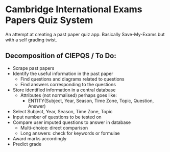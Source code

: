 # Cambridge International Exams Papers Quiz System
An attempt at creating a past paper quiz app. Basically Save-My-Exams but with a self grading twist.
## Decomposition of CIEPQS / To Do:
* Scrape past papers
* Identify the useful information in the past paper
    * Find questions and diagrams related to questions
    * Find answers corresponding to the questions
* Store identified information in a central database
    * Attributes (not normalised) perhaps goes like:
        * ENTITY(Subject, Year, Season, Time Zone, Topic, Question, Answer)
* Select Subject, Year, Season, Time Zone, Topic
* Input number of questions to be tested on
* Compare user imputed questions to answer in database
    * Multi-choice: direct comparison
    * Long answers: check for keywords or formulae
* Award marks accordingly
* Predict grade
